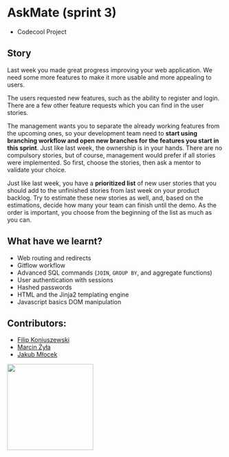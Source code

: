 # AskMate (sprint 3)

- Codecool Project

## Story

Last week you made great progress improving your web application.
We need some more features to make it more usable and more appealing to users.

The users requested new features, such as the ability to register and login.
There are a few other feature requests which you can find in the user stories.

The management wants you to separate the already working features from
the upcoming ones, so your development team need to **start using branching
workflow and open new branches for the features you start in this sprint**.
Just like last week, the ownership is in your hands. There are no compulsory stories,
but of course, management would prefer if all stories were implemented.
So first, choose the stories, then ask a mentor to validate your choice.

Just like last week, you have a **prioritized list** of new user stories that you should
add to the unfinished stories from last week on your product backlog. Try to
estimate these new stories as well, and, based on the estimations, decide how many
your team can finish until the demo. As the order is important, you choose
from the beginning of the list as much as you can.

## What have we learnt?

- Web routing and redirects
- Gitflow workflow
- Advanced SQL commands (`JOIN`, `GROUP BY`, and aggregate functions)
- User authentication with sessions
- Hashed passwords
- HTML and the Jinja2 templating engine
- Javascript basics DOM manipulation


## Contributors:
- [Filip Koniuszewski](https://github.com/FilipKoniuszewski)
- [Marcin Żyła](https://github.com/marcinZyla13)
- [Jakub Młocek](https://github.com/mlocekjakub)

<img src="https://user-images.githubusercontent.com/82803009/161569273-41c92360-b0b0-4c2a-8ada-7be93cb15dc0.png" height="200" >



